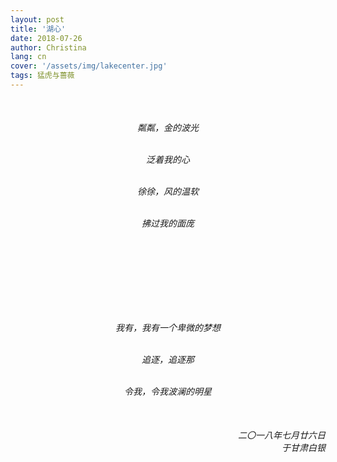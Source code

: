 ```yaml
---
layout: post
title: '湖心' 
date: 2018-07-26
author: Christina
lang: cn
cover: '/assets/img/lakecenter.jpg'
tags: 猛虎与蔷薇
---
```


<h6 style="text-align:center">
<br>

粼粼，金的波光<br><br>

泛着我的心<br><br>

徐徐，风的温软<br><br>

拂过我的面庞<br><br>

<br>
<br>
<br>
<br>
<br>
<br>

我有，我有一个卑微的梦想<br><br>

追逐，追逐那<br><br>

令我，令我波澜的明星<br><br>

<h6 style="text-align:right">二〇一八年七月廿六日<br>
于甘肃白银</h6>